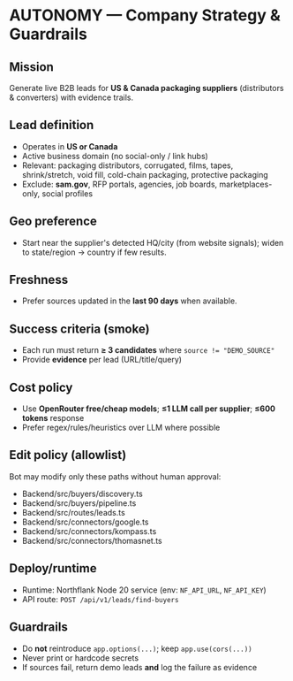 # AUTONOMY — Company Strategy & Guardrails

## Mission
Generate live B2B leads for **US & Canada packaging suppliers** (distributors & converters) with evidence trails.

## Lead definition
- Operates in **US or Canada**
- Active business domain (no social-only / link hubs)
- Relevant: packaging distributors, corrugated, films, tapes, shrink/stretch, void fill, cold-chain packaging, protective packaging
- Exclude: **sam.gov**, RFP portals, agencies, job boards, marketplaces-only, social profiles

## Geo preference
- Start near the supplier's detected HQ/city (from website signals); widen to state/region → country if few results.

## Freshness
- Prefer sources updated in the **last 90 days** when available.

## Success criteria (smoke)
- Each run must return **≥ 3 candidates** where `source != "DEMO_SOURCE"`
- Provide **evidence** per lead (URL/title/query)

## Cost policy
- Use **OpenRouter free/cheap models**; **≤1 LLM call per supplier**; **≤600 tokens** response
- Prefer regex/rules/heuristics over LLM where possible

## Edit policy (allowlist)
Bot may modify only these paths without human approval:
- Backend/src/buyers/discovery.ts
- Backend/src/buyers/pipeline.ts
- Backend/src/routes/leads.ts
- Backend/src/connectors/google.ts
- Backend/src/connectors/kompass.ts
- Backend/src/connectors/thomasnet.ts

## Deploy/runtime
- Runtime: Northflank Node 20 service (env: `NF_API_URL`, `NF_API_KEY`)
- API route: `POST /api/v1/leads/find-buyers`

## Guardrails
- Do **not** reintroduce `app.options(...)`; keep `app.use(cors(...))`
- Never print or hardcode secrets
- If sources fail, return demo leads **and** log the failure as evidence
